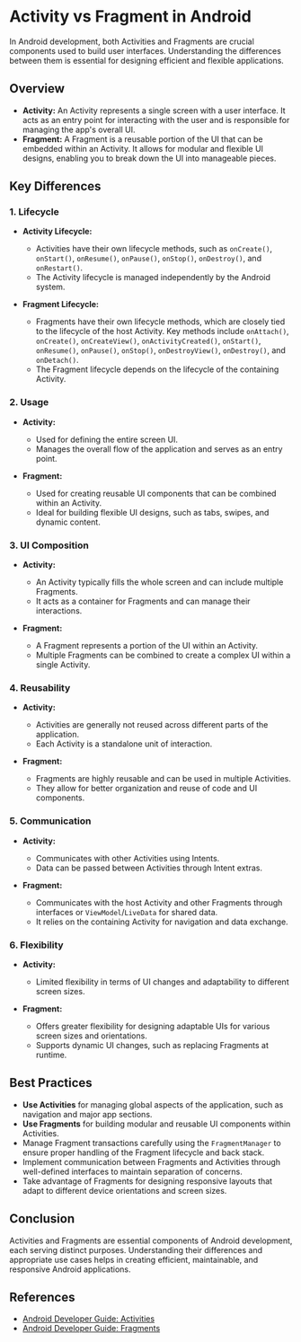 # Activity vs Fragment in Android

In Android development, both Activities and Fragments are crucial components used to build user interfaces. Understanding the differences between them is essential for designing efficient and flexible applications.

## Overview

- **Activity:** An Activity represents a single screen with a user interface. It acts as an entry point for interacting with the user and is responsible for managing the app's overall UI.
- **Fragment:** A Fragment is a reusable portion of the UI that can be embedded within an Activity. It allows for modular and flexible UI designs, enabling you to break down the UI into manageable pieces.

## Key Differences

### 1. Lifecycle

- **Activity Lifecycle:**
  - Activities have their own lifecycle methods, such as `onCreate()`, `onStart()`, `onResume()`, `onPause()`, `onStop()`, `onDestroy()`, and `onRestart()`.
  - The Activity lifecycle is managed independently by the Android system.

- **Fragment Lifecycle:**
  - Fragments have their own lifecycle methods, which are closely tied to the lifecycle of the host Activity. Key methods include `onAttach()`, `onCreate()`, `onCreateView()`, `onActivityCreated()`, `onStart()`, `onResume()`, `onPause()`, `onStop()`, `onDestroyView()`, `onDestroy()`, and `onDetach()`.
  - The Fragment lifecycle depends on the lifecycle of the containing Activity.

### 2. Usage

- **Activity:**
  - Used for defining the entire screen UI.
  - Manages the overall flow of the application and serves as an entry point.

- **Fragment:**
  - Used for creating reusable UI components that can be combined within an Activity.
  - Ideal for building flexible UI designs, such as tabs, swipes, and dynamic content.

### 3. UI Composition

- **Activity:**
  - An Activity typically fills the whole screen and can include multiple Fragments.
  - It acts as a container for Fragments and can manage their interactions.

- **Fragment:**
  - A Fragment represents a portion of the UI within an Activity.
  - Multiple Fragments can be combined to create a complex UI within a single Activity.

### 4. Reusability

- **Activity:**
  - Activities are generally not reused across different parts of the application.
  - Each Activity is a standalone unit of interaction.

- **Fragment:**
  - Fragments are highly reusable and can be used in multiple Activities.
  - They allow for better organization and reuse of code and UI components.

### 5. Communication

- **Activity:**
  - Communicates with other Activities using Intents.
  - Data can be passed between Activities through Intent extras.

- **Fragment:**
  - Communicates with the host Activity and other Fragments through interfaces or `ViewModel`/`LiveData` for shared data.
  - It relies on the containing Activity for navigation and data exchange.

### 6. Flexibility

- **Activity:**
  - Limited flexibility in terms of UI changes and adaptability to different screen sizes.

- **Fragment:**
  - Offers greater flexibility for designing adaptable UIs for various screen sizes and orientations.
  - Supports dynamic UI changes, such as replacing Fragments at runtime.

## Best Practices

- **Use Activities** for managing global aspects of the application, such as navigation and major app sections.
- **Use Fragments** for building modular and reusable UI components within Activities.
- Manage Fragment transactions carefully using the `FragmentManager` to ensure proper handling of the Fragment lifecycle and back stack.
- Implement communication between Fragments and Activities through well-defined interfaces to maintain separation of concerns.
- Take advantage of Fragments for designing responsive layouts that adapt to different device orientations and screen sizes.

## Conclusion

Activities and Fragments are essential components of Android development, each serving distinct purposes. Understanding their differences and appropriate use cases helps in creating efficient, maintainable, and responsive Android applications.

## References

- [Android Developer Guide: Activities](https://developer.android.com/guide/components/activities/intro-activities)
- [Android Developer Guide: Fragments](https://developer.android.com/guide/fragments)

